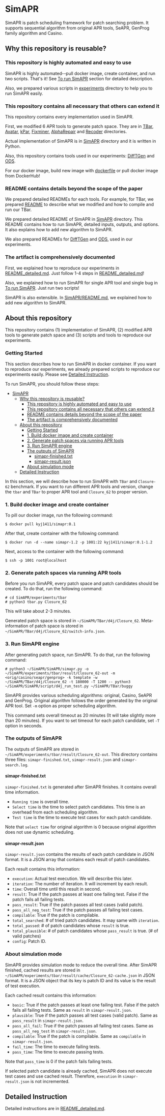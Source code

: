 # SimAPR
SimAPR is patch scheduling framework for patch searching problem.
It supports sequential algorithm from original APR tools, SeAPR, GenProg family algorithm and Casino.

## Why this repository is reusable?
### This repository is highly automated and easy to use
SimAPR is highly automated--pull docker image, create container, and run two scripts. That's it!
See [To run SimAPR](./README_detailed.md#to-run-simapr) section for detailed description.

Also, we prepared various scripts in [experiments](./experiments/) directory to help you to run SimAPR easily.

### This repository contains all necessary that others can extend it
This repository contains every implementation used in SimAPR.

First, we modified 6 APR tools to generate patch space.
They are in [TBar](./TBar), [Avatar](./Avatar), [kPar](./kPar), [Fixminer](./Fixminer), [AlphaRepair](./AlphaRepair) and [Recoder](./Recoder) directories.

Actual implementation of SimAPR is in [SimAPR](./SimAPR) directory and it is written in Python.

Also, this repository contains tools used in our experiments: [DiffTGen](./DiffTGen/) and [ODS](./ODS/).

For our docker image, build new image with [dockerfile](./dockerfile/) or pull docker image from DockerHub!

### README contains details beyond the scope of the paper
We prepared detailed READMEs for each tools.
For example, for TBar, we prepared [README](./TBar/README.md) to describe what we modified and how to compile and run our TBar.

We prepared detailed README of SimAPR in [SimAPR](./SimAPR/) directory.
This README contains how to run SimAPR, detailed inputs, outputs, and options.
It also explains how to add new algorithm to SimAPR.

We also prepared READMEs for [DiffTGen](./DiffTGen/README.md) and [ODS](./ODS/README.md), used in our experiments.

### The artifact is comprehensively documented
First, we explained how to reproduce our experiments in [README_detailed.md](./README_detailed.md).
Just follow 1-4 steps in [README_detailed.md](./README_detailed.md)!

Also, we explained how to run SimAPR for single APR tool and single bug in [To run SimAPR](./README_detailed.md#to-run-simapr).
Just run two scripts!

SimAPR is also extensible. In [SimAPR/README.md](./SimAPR/README.md#How-to-Add-and-Run-a-New-Patch-Scheduling-Algorithm), we explained how to add new algorithm to SimAPR.

## About this repository
<!-- <img src="./overview.png" alt="overview" width="600" title="Overview of SimAPR">

Figure: Overview of SimAPR -->

This repository contains (1) implementation of SimAPR, (2) modified APR tools to generate patch space and (3) scripts and tools to reproduce our experiments. 

### Getting Started
This section describes how to run SimAPR in docker container.
If you want to reproduce our experiments, we already prepared scripts to reproduce our experiments easily.
Please see [Detailed Instruction](#detailed-instruction).

To run SimAPR, you should follow these steps:
- [SimAPR](#simapr)
  - [Why this repository is reusable?](#why-this-repository-is-reusable)
    - [This repository is highly automated and easy to use](#this-repository-is-highly-automated-and-easy-to-use)
    - [This repository contains all necessary that others can extend it](#this-repository-contains-all-necessary-that-others-can-extend-it)
    - [README contains details beyond the scope of the paper](#readme-contains-details-beyond-the-scope-of-the-paper)
    - [The artifact is comprehensively documented](#the-artifact-is-comprehensively-documented)
  - [About this repository](#about-this-repository)
    - [Getting Started](#getting-started)
    - [1. Build docker image and create container](#1-build-docker-image-and-create-container)
    - [2. Generate patch spaces via running APR tools](#2-generate-patch-spaces-via-running-apr-tools)
    - [3. Run SimAPR engine](#3-run-simapr-engine)
    - [The outputs of SimAPR](#the-outputs-of-simapr)
      - [simapr-finished.txt](#simapr-finishedtxt)
      - [simapr-result.json](#simapr-resultjson)
    - [About simulation mode](#about-simulation-mode)
  - [Detailed Instruction](#detailed-instruction)

In this section, we will describe how to run SimAPR with `TBar` and `Closure-62` benchmark.
If you want to run different APR tools and version, change the `tbar` and `TBar` to proper APR tool and `Closure_62` to proper version.

### 1. Build docker image and create container
<!-- First, clone our repository:
```
$ git clone https://github.com/FreddyYJ/SimAPR.git
$ cd SimAPR
```

To build docker image, run the following command:
```
$ cd dockerfile
$ docker build -t simapr:1.2 -f D4J-1.2-Dockerfile ..
``` -->

To pill our docker image, run the following command:
```
$ docker pull kyj1411/simapr:0.1
```

After that, create container with the following command:
```
$ docker run -d --name simapr-1.2 -p 1001:22 kyj1411/simapr:0.1-1.2
```

Next, access to the container with the following command:
```
$ ssh -p 1001 root@localhost
```

### 2. Generate patch spaces via running APR tools
Before you run SimAPR, every patch space and patch candidates should be created. To do that, run the following command:
```
# cd SimAPR/experiments/tbar
# python3 tbar.py Closure_62
```

This will take about 2-3 minutes.

Generated patch space is stored in `~/SimAPR/TBar/d4j/Closure_62`.
Meta-information of patch space is stored in `~/SimAPR/TBar/d4j/Closure_62/switch-info.json`.

### 3. Run SimAPR engine
After generating patch space, run SimAPR. To do that, run the following command:
```
# python3 ~/SimAPR/SimAPR/simapr.py -o ~/SimAPR/experiments/tbar/result/Closure_62-out -m <orig/casino/seapr/genprog> -k template -w ~/SimAPR/TBar/d4j/Closure_62 -t 180000 -T 1200 -- python3 ~/SimAPR/SimAPR/script/d4j_run_test.py ~/SimAPR/TBar/buggy
```

SimAPR provides various scheduling algorithms: original, Casino, SeAPR and GenProg.
Original algorithm follows the order generated by the original APR tool.
Set `-m` option as proper scheduling algorithm.

This command sets overall timeout as 20 minutes (It will take slightly more than 20 minutes).
If you want to set timeout for each patch candidate, set `-T` option in seconds.

### The outputs of SimAPR
The outputs of SimAPR are stored in `~/SimAPR/experiments/tbar/result/Closure_62-out`.
This directory contains three files: `simapr-finished.txt`, `simapr-result.json` and `simapr-search.log`.
#### simapr-finished.txt
`simapr-finished.txt` is generated after SimAPR finishes.
It contains overall time information.
* `Running time` is overall time.
* `Select time` is the time to select patch candidates. This time is an overhead from each scheduling algorithm.
* `Test time` is the time to execute test cases for each patch candidate.

Note that `select time` for original algorithm is 0 because original algorithm does not use dynamic scheduling.

#### simapr-result.json
`simapr-result.json` contains the results of each patch candidate in JSON format.
It is a JSON array that contains each result of patch candidates.

Each result contains this information:
* `execution`: Actual test execution. We will describe this later.
* `iteration`: The number of iteration. It will increment by each result.
* `time`: Overall time until this result in second.
* `result`: True if the patch passes at least one failing test. False if the patch fails all failing tests.
* `pass_result`: True if the patch passes all test cases (valid patch).
* `pass_all_neg_test`: True if the patch passes all failing test cases.
* `compilable`: True if the patch is compilable.
* `total_searched`: # of tried patch candidates. It may same with `iteration`.
* `total_passed`: # of patch candidates whose `result` is true.
* `total_plausible`: # of patch candidates whose `pass_result` is true. (# of valid patches)
* `config`: Patch ID.

### About simulation mode
SimAPR provides simulation mode to reduce the overall time.
After SimAPR finished, cached results are stored in `~/SimAPR/experiments/tbar/result/cache/Closure_62-cache.json` in JSON format.
It is a JSON object that its key is patch ID and its value is the result of test execution.

Each cached result contains this information:
* `basic`: True if the patch passes at least one failing test. False if the patch fails all failing tests. Same as `result` in `simapr-result.json`.
* `plausible`: True if the patch passes all test cases (valid patch). Same as `pass_result` in `simapr-result.json`.
* `pass_all_fail`: True if the patch passes all failing test cases. Same as `pass_all_neg_test` in `simapr-result.json`.
* `compilable`: True if the patch is compilable. Same as `compilable` in `simapr-result.json`.
* `fail_time`: The time to execute failing tests.
* `pass_time`: The time to execute passing tests.

Note that `pass_time` is 0 if the patch fails failing tests.

If selected patch candidate is already cached, SimAPR does not execute test cases and use cached result.
Therefore, `execution` in `simapr-result.json` is not incremented.

## Detailed Instruction
Detailed instructions are in [README_detailed.md](./README_detailed.md).